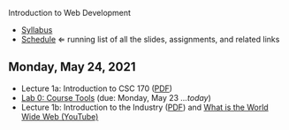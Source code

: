 Introduction to Web Development

- [Syllabus](syllabus.md)
- [Schedule](schedule.md)   &lArr; running list of all the slides, assignments, and related links

## Monday, May 24, 2021

- Lecture 1a: Introduction to CSC 170 ([PDF](01a-intro-to-csc170/intro-csc170.pdf))
- [Lab 0: Course Tools](lab00-course-tools/instructions.md) (due: Monday, May 23 *...today*)
- Lecture 1b: Introduction to the Industry ([PDF](01b-intro-to-the-industry/intro-industry.pdf)) and [What is the World Wide Web (YouTube)](https://www.youtube.com/watch?v=J8hzJxb0rpc)

